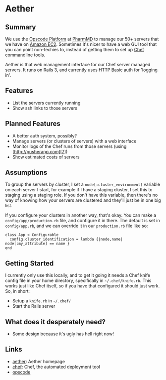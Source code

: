 # Aether

## Summary

We use the [Opscode Platform][2] at [PharmMD][5] to manage our 50+ servers that we have on [Amazon EC2][6].  Sometimes it's nicer to have a web GUI tool that you can point non-techies to, instead of getting them to set up [Chef][1] commandline tools.

Aether is that web management interface for our Chef server managed servers.  It runs on Rails 3, and currently uses HTTP Basic auth for 'logging in'.

## Features

* List the servers currently running
* Show ssh links to those servers

## Planned Features

* A better auth system, possibly?
* Manage servers (or clusters of servers) with a web interface
* Monitor logs of the Chef runs from those servers (using [http://pusherapp.com][7])
* Show estimated costs of servers

## Assumptions

To group the servers by cluster, I set a `node[:cluster_environment]` variable on each server I start, for example if I have a staging cluster, I set this to staging using a staging role.  If you don't have this variable, then there's no way of knowing how your servers are clustered and they'll just be in one big list.

If you configure your clusters in another way, that's okay.  You can make a `config/app/production.rb` file, and configure it in there.  The default is set in `config/app.rb`, and we can override it in our `production.rb` file like so:

    class App < Configurable
      config.cluster_identification = lambda {|node,name| node[:my_attribute] == name }
    end

## Getting Started

I currently only use this locally, and to get it going it needs a Chef knife config file in your home directory, specifically in `~/.chef/knife.rb`.  This works just like Chef itself, so if you have that configured it should just work.  So, in short:

* Setup a `knife.rb` in `~/.chef/`
* Start the Rails server

## What does it desperately need?

* Some design because it's ugly has hell right now!

Links
-----

* [aether][4]: Aether homepage
* [chef][1]:   Chef, the automated deployment tool
* [opscode][2]


[1]:  http://github.com/opscode/chef
[2]:  http://github.com/rails/rails
[3]:  http://manage.opscode.com/
[4]:  https://github.com/fearoffish/aether
[5]:  http://www.pharmmd.com/
[6]:  http://aws.amazon.com/ec2/
[7]:  http://pusherapp.com